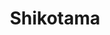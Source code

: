 --- 
title: "Shikotama"
publishdate: "2019-3-11T16:48:46+02:00"
src: "https://365manga.net/manga/shikotama"
image: "https://data.365manga.net/images/thumbnails/24731-shikotama.jpg"
description: "From TJo: TJO's 8th manga is Suzuki Noritaka's Shikotama, a comedy involving demons and more demons and uh, a little bit of snowboarding. The sexy demon Mako has been sent from the demon world with an ultimatum mission from her father: bring him the 'Supreme Soul,' or else! However, getting the 'supreme soul' proves to be a lot more problematic than Mako ever imagined as her friends fight back and…"
---